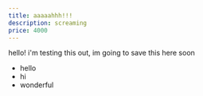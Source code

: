 ```yaml
---
title: aaaaahhh!!!
description: screaming
price: 4000
---
```


hello! i'm testing this out, im going to save this here soon

- hello
- hi
- wonderful

